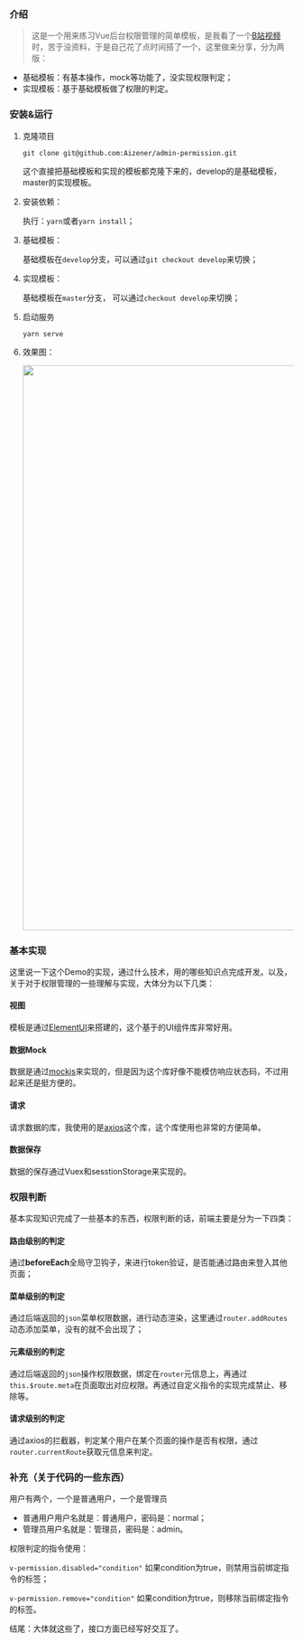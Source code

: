 ### 介绍

> 这是一个用来练习Vue后台权限管理的简单模板，是我看了一个[B站视频](https://www.bilibili.com/video/BV15Q4y1K79c?t=5306)时，苦于没资料，于是自己花了点时间搭了一个，这里做来分享，分为两版：

* 基础模板：有基本操作，mock等功能了，没实现权限判定；
* 实现模板：基于基础模板做了权限的判定。

### 安装&运行

1. 克隆项目

   `git clone git@github.com:Aizener/admin-permission.git`

   这个直接把基础模板和实现的模板都克隆下来的，develop的是基础模板，master的实现模板。

2. 安装依赖：

   执行：`yarn`或者`yarn install`；

3. 基础模板：

   基础模板在`develop`分支，可以通过`git checkout develop`来切换；

4. 实现模板：

   基础模板在`master`分支， 可以通过`checkout develop`来切换；

5. 启动服务

   `yarn serve`

6. 效果图：

   <img src="https://cdn.jsdelivr.net/gh/aizener/my-imgs@master/permission-demo.png" width="1000px" />

### 基本实现

这里说一下这个Demo的实现，通过什么技术，用的哪些知识点完成开发。以及，关于对于权限管理的一些理解与实现，大体分为以下几类：

#### 视图

模板是通过[ElementUI](https://element.eleme.cn/)来搭建的，这个基于的UI组件库非常好用。

#### 数据Mock

数据是通过[mockjs](http://mockjs.com/)来实现的，但是因为这个库好像不能模仿响应状态码，不过用起来还是挺方便的。

#### 请求

请求数据的库，我使用的是[axios](http://www.axios-js.com/)这个库，这个库使用也非常的方便简单。

#### 数据保存

数据的保存通过Vuex和sesstionStorage来实现的。

### 权限判断

基本实现知识完成了一些基本的东西，权限判断的话，前端主要是分为一下四类：

#### 路由级别的判定

通过**beforeEach**全局守卫钩子，来进行token验证，是否能通过路由来登入其他页面；

#### 菜单级别的判定

通过后端返回的`json`菜单权限数据，进行动态渲染，这里通过`router.addRoutes`动态添加菜单，没有的就不会出现了；

#### 元素级别的判定

通过后端返回的`json`操作权限数据，绑定在`router`元信息上，再通过`this.$route.meta`在页面取出对应权限。再通过自定义指令的实现完成禁止、移除等。

#### 请求级别的判定

通过axios的拦截器，判定某个用户在某个页面的操作是否有权限，通过`router.currentRoute`获取元信息来判定。

### 补充（关于代码的一些东西）

用户有两个，一个是普通用户，一个是管理员

- 普通用户用户名就是：普通用户，密码是：normal；
- 管理员用户名就是：管理员，密码是：admin。

权限判定的指令使用：

`v-permission.disabled="condition"` 如果condition为true，则禁用当前绑定指令的标签；

`v-permission.remove="condition"` 如果condition为true，则移除当前绑定指令的标签。

结尾：大体就这些了，接口方面已经写好交互了。